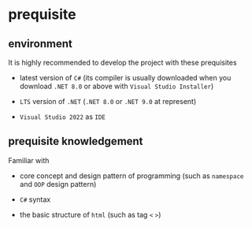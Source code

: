 # prequisite
## environment
It is highly recommended to develop the project with these prequisites
 
+ latest version of `C#` (its compiler is usually downloaded when you download `.NET 8.0` or above with `Visual Studio Installer`) 

+ `LTS` version of `.NET` (`.NET 8.0` or `.NET 9.0` at represent) 

+ `Visual Studio 2022` as `IDE`

## prequisite knowledgement
Familiar with 

+ core concept and design pattern of programming (such as `namespace` and `OOP` design pattern)

+ `C#` syntax

+ the basic structure of `html` (such as tag `<` `>`)